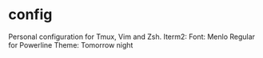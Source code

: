 # config
Personal configuration for Tmux, Vim and Zsh.
Iterm2:
  Font: Menlo Regular for Powerline
  Theme: Tomorrow night
